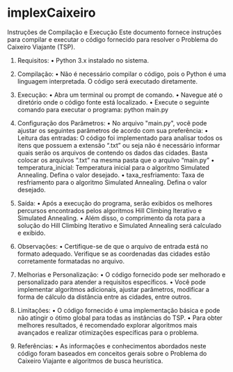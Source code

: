 # implexCaixeiro

Instruções de Compilação e Execução
Este documento fornece instruções para compilar e executar o código fornecido para resolver o Problema do Caixeiro Viajante (TSP).

1.	Requisitos:
•	Python 3.x instalado no sistema.

2.	Compilação:
•	Não é necessário compilar o código, pois o Python é uma linguagem interpretada. O código será executado diretamente.

3.	Execução:
•	Abra um terminal ou prompt de comando.
•	Navegue até o diretório onde o código fonte está localizado.
•	Execute o seguinte comando para executar o programa:
python main.py 

4.	Configuração dos Parâmetros:
•	No arquivo "main.py", você pode ajustar os seguintes parâmetros de acordo com sua preferência:
•	Leitura das entradas: O código foi implementado para analisar todos os itens que possuem a extensão “.txt” ou seja não é necessário informar quais serão os arquivos de contendo os dados das cidades. Basta colocar os arquivos “.txt” na mesma pasta que o arquivo “main.py”
•	temperatura_inicial: Temperatura inicial para o algoritmo Simulated Annealing. Defina o valor desejado.
•	taxa_resfriamento: Taxa de resfriamento para o algoritmo Simulated Annealing. Defina o valor desejado.

5.	Saída:
•	Após a execução do programa, serão exibidos os melhores percursos encontrados pelos algoritmos Hill Climbing Iterativo e Simulated Annealing.
•	Além disso, o comprimento da rota para a solução do Hill Climbing Iterativo e Simulated Annealing será calculado e exibido.

6.	Observações:
•	Certifique-se de que o arquivo de entrada está no formato adequado. Verifique se as coordenadas das cidades estão corretamente formatadas no arquivo.
7.	Melhorias e Personalização:
•	O código fornecido pode ser melhorado e personalizado para atender a requisitos específicos.
•	Você pode implementar algoritmos adicionais, ajustar parâmetros, modificar a forma de cálculo da distância entre as cidades, entre outros.

8.	Limitações:
•	O código fornecido é uma implementação básica e pode não atingir o ótimo global para todas as instâncias do TSP.
•	Para obter melhores resultados, é recomendado explorar algoritmos mais avançados e realizar otimizações específicas para o problema.

9.	Referências:
•	As informações e conhecimentos abordados neste código foram baseados em conceitos gerais sobre o Problema do Caixeiro Viajante e algoritmos de busca heurística.
